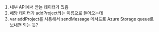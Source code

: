 

1. 내부 API에서 받는 데이터가 있음
2. 해당 데이터가 addProject라는 이름으로 들어오는데
3. var addProject를 사용해서 sendMessage 메서드로 Azure Storage queue로 보내면 되는 듯?









